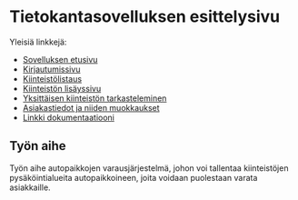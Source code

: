 # Tietokantasovelluksen esittelysivu

Yleisiä linkkejä:

* [Sovelluksen etusivu](http://pnikande.users.cs.helsinki.fi/Tietokantasovellus/)
* [Kirjautumissivu](http://pnikande.users.cs.helsinki.fi/Tietokantasovellus/login)
* [Kiinteistölistaus](http://pnikande.users.cs.helsinki.fi/Tietokantasovellus/kiinteisto)
* [Kiinteistön lisäyssivu](http://pnikande.users.cs.helsinki.fi/Tietokantasovellus/kiinteisto/new)
* [Yksittäisen kiinteistön tarkasteleminen](http://pnikande.users.cs.helsinki.fi/Tietokantasovellus/kiinteisto/2)
* [Asiakastiedot ja niiden muokkaukset](http://pnikande.users.cs.helsinki.fi/Tietokantasovellus/asiakastiedot)
* [Linkki dokumentaatiooni](https://github.com/perrymann/Tsoha-Bootstrap/tree/master/doc)

## Työn aihe

Työn aihe autopaikkojen varausjärjestelmä, johon voi tallentaa kiinteistöjen pysäköintialueita autopaikkoineen, joita voidaan puolestaan varata asiakkaille.
